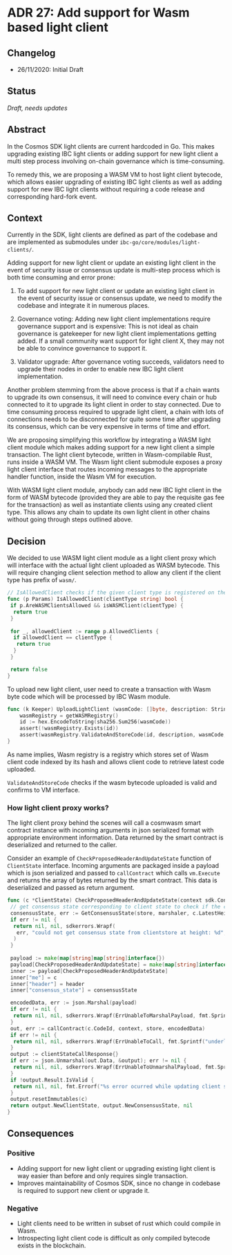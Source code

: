 # ADR 27: Add support for Wasm based light client

## Changelog

- 26/11/2020: Initial Draft

## Status

*Draft, needs updates*

## Abstract

In the Cosmos SDK light clients are current hardcoded in Go. This makes upgrading existing IBC light clients or adding
support for new light client a multi step process involving on-chain governance which is time-consuming.

To remedy this, we are proposing a WASM VM to host light client bytecode, which allows easier upgrading of
existing IBC light clients as well as adding support for new IBC light clients without requiring a code release and corresponding
hard-fork event.

## Context

Currently in the SDK, light clients are defined as part of the codebase and are implemented as submodules under
`ibc-go/core/modules/light-clients/`.

Adding support for new light client or update an existing light client in the event of security
issue or consensus update is multi-step process which is both time consuming and error prone:

1. To add support for new light client or update an existing light client in the
   event of security issue or consensus update, we need to modify the codebase and integrate it in numerous places.

2. Governance voting: Adding new light client implementations require governance support and is expensive: This is
   not ideal as chain governance is gatekeeper for new light client implementations getting added. If a small community
   want support for light client X, they may not be able to convince governance to support it.

3. Validator upgrade: After governance voting succeeds, validators need to upgrade their nodes in order to enable new
   IBC light client implementation.

Another problem stemming from the above process is that if a chain wants to upgrade its own consensus, it will need to convince every chain
or hub connected to it to upgrade its light client in order to stay connected. Due to time consuming process required
to upgrade light client, a chain with lots of connections needs to be disconnected for quite some time after upgrading
its consensus, which can be very expensive in terms of time and effort.

We are proposing simplifying this workflow by integrating a WASM light client module which makes adding support for
a new light client a simple transaction. The light client bytecode, written in Wasm-compilable Rust, runs inside a WASM
VM. The Wasm light client submodule exposes a proxy light client interface that routes incoming messages to the
appropriate handler function, inside the Wasm VM for execution.

With WASM light client module, anybody can add new IBC light client in the form of WASM bytecode (provided they are able to pay the requisite gas fee for the transaction)
as well as instantiate clients using any created client type. This allows any chain to update its own light client in other chains
without going through steps outlined above.

## Decision

We decided to use WASM light client module as a light client proxy which will interface with the actual light client
uploaded as WASM bytecode. This will require changing client selection method to allow any client if the client type
has prefix of `wasm/`.

```go
// IsAllowedClient checks if the given client type is registered on the allowlist.
func (p Params) IsAllowedClient(clientType string) bool {
 if p.AreWASMClientsAllowed && isWASMClient(clientType) {
  return true
 }
 
 for _, allowedClient := range p.AllowedClients {
  if allowedClient == clientType {
   return true
  }
 }

 return false
}
```

To upload new light client, user need to create a transaction with Wasm byte code which will be
processed by IBC Wasm module.

```go
func (k Keeper) UploadLightClient (wasmCode: []byte, description: String) {
    wasmRegistry = getWASMRegistry()
    id := hex.EncodeToString(sha256.Sum256(wasmCode))
    assert(!wasmRegistry.Exists(id))
    assert(wasmRegistry.ValidateAndStoreCode(id, description, wasmCode, false))
}
```

As name implies, Wasm registry is a registry which stores set of Wasm client code indexed by its hash and allows
client code to retrieve latest code uploaded.

`ValidateAndStoreCode` checks if the wasm bytecode uploaded is valid and confirms to VM interface.

### How light client proxy works?

The light client proxy behind the scenes will call a cosmwasm smart contract instance with incoming arguments in json
serialized format with appropriate environment information. Data returned by the smart contract is deserialized and
returned to the caller.

Consider an example of `CheckProposedHeaderAndUpdateState` function of `ClientState` interface. Incoming arguments are
packaged inside a payload which is json serialized and passed to `callContract` which calls `vm.Execute` and returns the
array of bytes returned by the smart contract. This data is deserialized and passed as return argument.

```go
func (c *ClientState) CheckProposedHeaderAndUpdateState(context sdk.Context, marshaler codec.BinaryMarshaler, store sdk.KVStore, header exported.ClientMessage) (exported.ClientState, exported.ConsensusState, error) {
 // get consensus state corresponding to client state to check if the client is expired
 consensusState, err := GetConsensusState(store, marshaler, c.LatestHeight)
 if err != nil {
  return nil, nil, sdkerrors.Wrapf(
   err, "could not get consensus state from clientstore at height: %d", c.LatestHeight,
  )
 }
 
 payload := make(map[string]map[string]interface{})
 payload[CheckProposedHeaderAndUpdateState] = make(map[string]interface{})
 inner := payload[CheckProposedHeaderAndUpdateState]
 inner["me"] = c
 inner["header"] = header
 inner["consensus_state"] = consensusState

 encodedData, err := json.Marshal(payload)
 if err != nil {
  return nil, nil, sdkerrors.Wrapf(ErrUnableToMarshalPayload, fmt.Sprintf("underlying error: %s", err.Error()))
 }
 out, err := callContract(c.CodeId, context, store, encodedData)
 if err != nil {
  return nil, nil, sdkerrors.Wrapf(ErrUnableToCall, fmt.Sprintf("underlying error: %s", err.Error()))
 }
 output := clientStateCallResponse{}
 if err := json.Unmarshal(out.Data, &output); err != nil {
  return nil, nil, sdkerrors.Wrapf(ErrUnableToUnmarshalPayload, fmt.Sprintf("underlying error: %s", err.Error()))
 }
 if !output.Result.IsValid {
  return nil, nil, fmt.Errorf("%s error ocurred while updating client state", output.Result.ErrorMsg)
 }
 output.resetImmutables(c)
 return output.NewClientState, output.NewConsensusState, nil
}
```

## Consequences

### Positive

- Adding support for new light client or upgrading existing light client is way easier than before and only requires single transaction.
- Improves maintainability of Cosmos SDK, since no change in codebase is required to support new client or upgrade it.

### Negative

- Light clients need to be written in subset of rust which could compile in Wasm.
- Introspecting light client code is difficult as only compiled bytecode exists in the blockchain.
